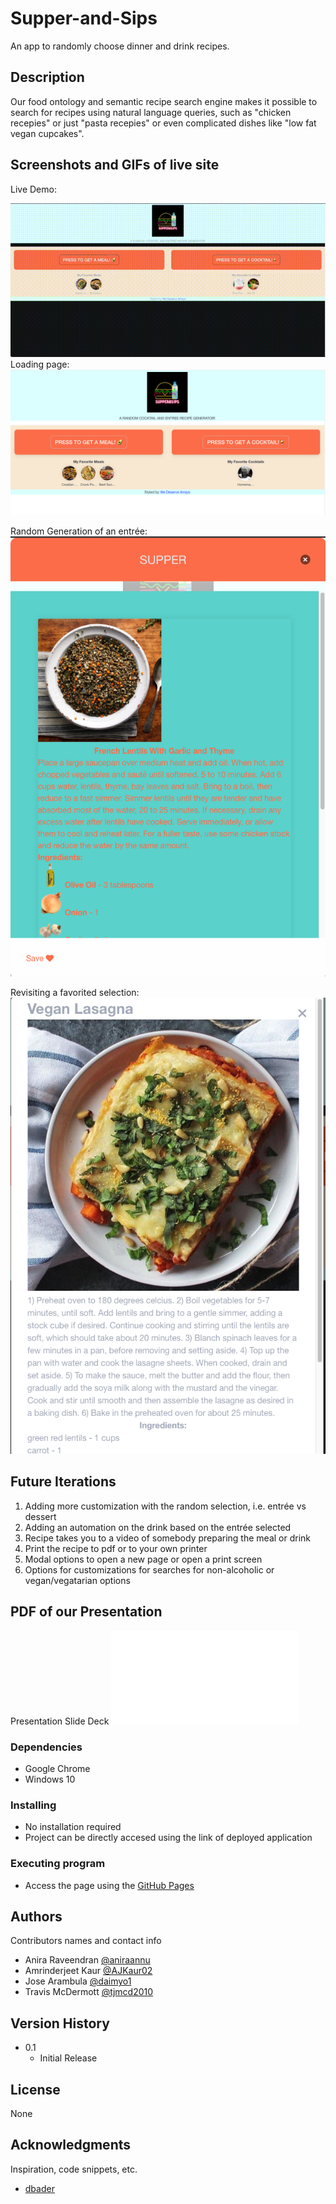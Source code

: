 # Supper-and-Sips
An app to randomly choose dinner and drink recipes.

## Description
Our food ontology and semantic recipe search engine makes it possible to search for recipes using natural language queries, such as "chicken recepies" or just "pasta recepies" or even complicated dishes like "low fat vegan cupcakes".

## Screenshots and GIFs of live site

Live Demo:

![Live Demo](assets/images/Sips%20Demo.gif)
Loading page: 
![Live View](assets/images/final-view.png)

Random Generation of an entrée:
![Random Generation](/assets/images/get-random-meal.png)

Revisiting a favorited selection:
![View Favorite](/assets/images/view-favorite.png)

## Future Iterations
1. Adding more customization with the random selection, i.e. entrée vs dessert
2. Adding an automation on the drink based on the entrée selected
3. Recipe takes you to a video of somebody preparing the meal or drink
4. Print the recipe to pdf or to your own printer
5. Modal options to open a new page or open a print screen
6. Options for customizations for searches for non-alcoholic or vegan/vegatarian options

## PDF of our Presentation

Presentation Slide Deck
![Presentation Slide Deck](assets/images/Supper%20and%20Sips%20Presentation%20-%20We%20Deserve%20Arrays.pdf)

### Dependencies

* Google Chrome
* Windows 10

### Installing

* No installation required
* Project can be directly accesed using the link of deployed application

### Executing program

* Access the page using the [GitHub Pages](https://tjmcd2010.github.io/Supper-and-Sips/)



## Authors

Contributors names and contact info

* Anira Raveendran
[@aniraannu](https://github.com/aniraannu)
* Amrinderjeet Kaur
[@AJKaur02](https://github.com/AJKaur02)
* Jose Arambula
[@daimyo1](https://github.com/daimyo1)
* Travis McDermott
[@tjmcd2010](https://github.com/tjmcd2010)

## Version History

* 0.1
    * Initial Release

## License

None

## Acknowledgments

Inspiration, code snippets, etc.
* [dbader](https://github.com/dbader/readme-template)
